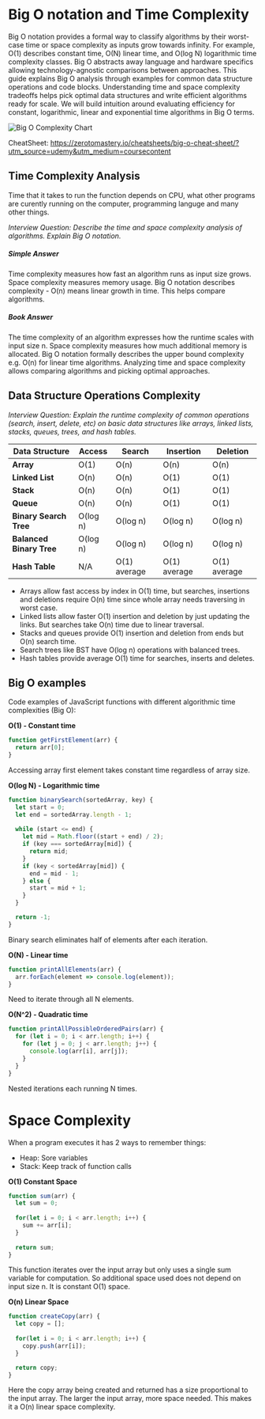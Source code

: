 # Big O notation and Time Complexity
Big O notation provides a formal way to classify algorithms by their worst-case time or space complexity as inputs grow towards infinity. For example, O(1) describes constant time, O(N) linear time, and O(log N) logarithmic time complexity classes. Big O abstracts away language and hardware specifics allowing technology-agnostic comparisons between approaches. This guide explains Big O analysis through examples for common data structure operations and code blocks. Understanding time and space complexity tradeoffs helps pick optimal data structures and write efficient algorithms ready for scale. We will build intuition around evaluating efficiency for constant, logarithmic, linear and exponential time algorithms in Big O terms.

![Big O Complexity Chart](https://external-content.duckduckgo.com/iu/?u=https%3A%2F%2Fpaper-attachments.dropbox.com%2Fs_2D428973624E7FC84C7D69D11421DE762BEA6B6F3361231FCDCAE0425D14526F_1664885448372_Untitled.drawio%2B17.png&f=1&nofb=1&ipt=a2ee11d26a5471e4c70928836d3a7b33785f35d951f2f00dc509a86d3442e2b0&ipo=images)

CheatSheet: https://zerotomastery.io/cheatsheets/big-o-cheat-sheet/?utm_source=udemy&utm_medium=coursecontent


## Time Complexity Analysis
Time that it takes to run the function depends on CPU, what other programs are curently running on the computer, programming languge and many other things.

*Interview Question: Describe the time and space complexity analysis of algorithms. Explain Big O notation.*
##### Simple Answer
Time complexity measures how fast an algorithm runs as input size grows. Space complexity measures memory usage. Big O notation describes complexity - O(n) means linear growth in time. This helps compare algorithms.
##### Book Answer
The time complexity of an algorithm expresses how the runtime scales with input size n. Space complexity measures how much additional memory is allocated. Big O notation formally describes the upper bound complexity e.g. O(n) for linear time algorithms. Analyzing time and space complexity allows comparing algorithms and picking optimal approaches.

## Data Structure Operations Complexity
*Interview Question: Explain the runtime complexity of common operations (search, insert, delete, etc) on basic data structures like arrays, linked lists, stacks, queues, trees, and hash tables.*

| Data Structure | Access | Search | Insertion | Deletion |
| -------------- | ------ | ------ | --------- | -------- |
| **Array** | O(1) | O(n) | O(n) | O(n) |
| **Linked List** | O(n) | O(n) | O(1) | O(1) |  
| **Stack** | O(n) | O(n) | O(1) | O(1) |
| **Queue** | O(n) | O(n) | O(1) | O(1) |
| **Binary Search Tree** | O(log n) | O(log n) | O(log n) | O(log n) |
| **Balanced Binary Tree** | O(log n) | O(log n) | O(log n) | O(log n) |
| **Hash Table** | N/A | O(1) average | O(1) average | O(1) average |

* Arrays allow fast access by index in O(1) time, but searches, insertions and deletions require O(n) time since whole array needs traversing in worst case.
* Linked lists allow faster O(1) insertion and deletion by just updating the links. But searches take O(n) time due to linear traversal.
* Stacks and queues provide O(1) insertion and deletion from ends but O(n) search time.  
* Search trees like BST have O(log n) operations with balanced trees.  
* Hash tables provide average O(1) time for searches, inserts and deletes.

## Big O examples
Code examples of JavaScript functions with different algorithmic time complexities (Big O):

**O(1) - Constant time**
```js
function getFirstElement(arr) {
  return arr[0];
}
```
Accessing array first element takes constant time regardless of array size.

**O(log N) - Logarithmic time**
```js 
function binarySearch(sortedArray, key) {
  let start = 0;
  let end = sortedArray.length - 1;
  
  while (start <= end) {
    let mid = Math.floor((start + end) / 2);
    if (key === sortedArray[mid]) {
      return mid;
    }
    if (key < sortedArray[mid]) { 
      end = mid - 1; 
    } else {
      start = mid + 1;
    }
  }

  return -1; 
}
```
Binary search eliminates half of elements after each iteration.

**O(N) - Linear time**
```js
function printAllElements(arr) {
  arr.forEach(element => console.log(element));  
}
``` 
Need to iterate through all N elements.

**O(N^2) - Quadratic time**  
```js
function printAllPossibleOrderedPairs(arr) {
  for (let i = 0; i < arr.length; i++) {
    for (let j = 0; j < arr.length; j++) {
      console.log(arr[i], arr[j]); 
    }
  }
}
```
Nested iterations each running N times.

# Space Complexity
When a program executes it has 2 ways to remember things:
- Heap: Sore variables
- Stack: Keep track of function calls

**O(1) Constant Space**
```js
function sum(arr) {
  let sum = 0;
  
  for(let i = 0; i < arr.length; i++) {
    sum += arr[i];
  }
  
  return sum; 
}
```

This function iterates over the input array but only uses a single sum variable for computation. So additional space used does not depend on input size n. It is constant O(1) space.


**O(n) Linear Space**

```js
function createCopy(arr) {
  let copy = [];
  
  for(let i = 0; i < arr.length; i++) {
    copy.push(arr[i]);  
  }

  return copy; 
}
```

Here the copy array being created and returned has a size proportional to the input array. The larger the input array, more space needed. This makes it a O(n) linear space complexity.


